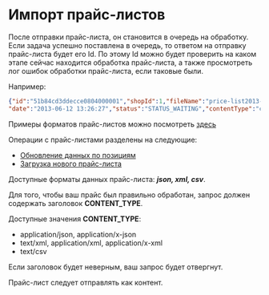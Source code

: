 # Импорт прайс-листов

После отправки прайс-листа, он становится в очередь на обработку. Если задача успешно поставлена в очередь,
то ответом на отправку прайс-листа будет его Id. По этому Id можно будет проверить на каком этапе сейчас
находится обработка прайс-листа, а также просмотреть лог ошибок обработки прайс-листа, если таковые были.

Например:
```json
{"id":"51b84cd3ddecce0804000001","shopId":1,"fileName":"price-list2013-06-12.csv","size":1036,
"date":"2013-06-12 13:26:27","status":"STATUS_WAITING","contentType":"csv","statusMessage":null}
```

Примеры форматов прайс-листов можно посмотреть [здесь](PriceListFormats.md)

Операции с прайс-листами разделены на следующие:

+ [Обновление данных по позициям](update.md)
+ [Загрузка нового прайс-листа](replace.md)

Доступные форматы данных прайс-листа: ___json, xml, csv___.

Для того, чтобы ваш прайс был правильно обработан, запрос должен содержать заголовок __CONTENT_TYPE__.

Доступные значения __CONTENT_TYPE__:

+ application/json, application/x-json
+ text/xml, application/xml, application/x-xml
+ text/csv

Если заголовок будет неверным, ваш запрос будет отвергнут.

Прайс-лист следует отправлять как контент.
